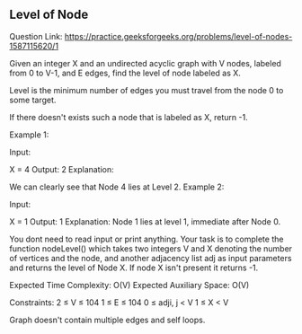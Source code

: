## Level of Node 

Question Link: https://practice.geeksforgeeks.org/problems/level-of-nodes-1587115620/1

Given an integer X and an undirected acyclic graph with V nodes, labeled from 0 to V-1, and E edges, find the level of node labeled as X.

Level is the minimum number of edges you must travel from the node 0 to some target.

If there doesn't exists such a node that is labeled as X, return -1.

Example 1:

Input:

X = 4
Output:
2
Explanation:

We can clearly see that Node 4 lies at Level 2.
Example 2:

Input:

X = 1
Output:
1
Explanation:
Node 1 lies at level 1, immediate after Node 0.

You dont need to read input or print anything. Your task is to complete the function nodeLevel() which takes two integers V and X denoting the number of vertices and the node, and another adjacency list adj as input parameters and returns the level of Node X. If node X isn't present it returns -1.

Expected Time Complexity: O(V)
Expected Auxiliary Space: O(V)

Constraints:
2 ≤ V ≤ 104
1 ≤ E ≤ 104
0 ≤ adji, j < V
1 ≤ X < V

Graph doesn't contain multiple edges and self loops.